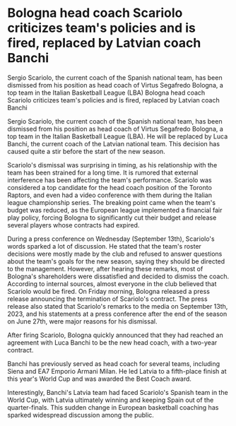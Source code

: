 # Bologna head coach Scariolo criticizes team's policies and is fired, replaced by Latvian coach Banchi

Sergio Scariolo, the current coach of the Spanish national team, has been dismissed from his position as head coach of Virtus Segafredo Bologna, a top team in the Italian Basketball League (LBA) 
 Bologna head coach Scariolo criticizes team's policies and is fired, replaced by Latvian coach Banchi

Sergio Scariolo, the current coach of the Spanish national team, has been dismissed from his position as head coach of Virtus Segafredo Bologna, a top team in the Italian Basketball League (LBA). He will be replaced by Luca Banchi, the current coach of the Latvian national team. This decision has caused quite a stir before the start of the new season.

Scariolo's dismissal was surprising in timing, as his relationship with the team has been strained for a long time. It is rumored that external interference has been affecting the team's performance. Scariolo was considered a top candidate for the head coach position of the Toronto Raptors, and even had a video conference with them during the Italian league championship series. The breaking point came when the team's budget was reduced, as the European league implemented a financial fair play policy, forcing Bologna to significantly cut their budget and release several players whose contracts had expired.

During a press conference on Wednesday (September 13th), Scariolo's words sparked a lot of discussion. He stated that the team's roster decisions were mostly made by the club and refused to answer questions about the team's goals for the new season, saying they should be directed to the management. However, after hearing these remarks, most of Bologna's shareholders were dissatisfied and decided to dismiss the coach. According to internal sources, almost everyone in the club believed that Scariolo would be fired. On Friday morning, Bologna released a press release announcing the termination of Scariolo's contract. The press release also stated that Scariolo's remarks to the media on September 13th, 2023, and his statements at a press conference after the end of the season on June 27th, were major reasons for his dismissal.

After firing Scariolo, Bologna quickly announced that they had reached an agreement with Luca Banchi to be the new head coach, with a two-year contract.

Banchi has previously served as head coach for several teams, including Siena and EA7 Emporio Armani Milan. He led Latvia to a fifth-place finish at this year's World Cup and was awarded the Best Coach award.

Interestingly, Banchi's Latvia team had faced Scariolo's Spanish team in the World Cup, with Latvia ultimately winning and keeping Spain out of the quarter-finals. This sudden change in European basketball coaching has sparked widespread discussion among the public.